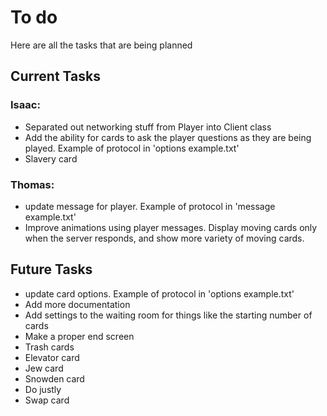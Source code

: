 # To do
Here are all the tasks that are being planned

## Current Tasks

### Isaac:
* Separated out networking stuff from Player into Client class
* Add the ability for cards to ask the player questions as they are being played.
Example of protocol in 'options example.txt'
* Slavery card

### Thomas:
* update message for player. Example of protocol in 'message example.txt'
* Improve animations using player messages. Display moving cards only when the server responds, and show more variety of moving cards.

## Future Tasks

* update card options. Example of protocol in 'options example.txt'
* Add more documentation
* Add settings to the waiting room for things like the starting number of cards
* Make a proper end screen
* Trash cards
* Elevator card
* Jew card
* Snowden card
* Do justly
* Swap card
